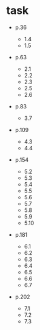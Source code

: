# task

- p.36
    - 1.4
    - 1.5

- p.63
    - 2.1
    - 2.2
    - 2.3
    - 2.5
    - 2.6

- p.83
    - 3.7

- p.109
    - 4.3
    - 4.4

- p.154
    - 5.2
    - 5.3
    - 5.4
    - 5.5
    - 5.6
    - 5.7
    - 5.8
    - 5.9
    - 5.10

- p.181
    - 6.1
    - 6.2
    - 6.3
    - 6.4
    - 6.5
    - 6.6
    - 6.7

- p.202
    - 7.1
    - 7.2
    - 7.3

